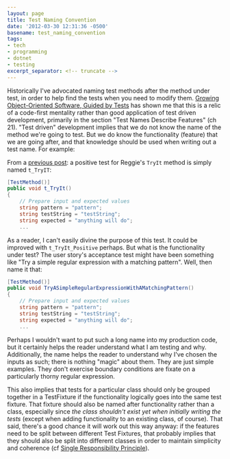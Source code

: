 ```yaml
---
layout: page
title: Test Naming Convention
date: '2012-03-30 12:31:36 -0500'
basename: test_naming_convention
tags:
- tech
- programming
- dotnet
- testing
excerpt_separator: <!-- truncate -->
---
```


Historically I've advocated naming test methods after the method under test, in
order to help find the tests when you need to modify them. [Growing
Object-Oriented Software, Guided by
Tests](http://www.growing-object-oriented-software.com) has shown me that this
is a relic of a code-first mentality rather than good application of test driven
development, primarily in the section "Test Names Describe Features" (ch 21).
"Test driven" development implies that we do not know the name of the method
we're going to test. But we do know the functionality (feature) that we are
going after, and that knowledge should be used when writing out a test name. For
example:

<!-- truncate -->

From a [previous
post](/archive/2012/02/15/a_recipe_for_setting_up_automated_test_projects/): a
positive test for Reggie's `TryIt` method is simply named `t_TryIT`:

```csharp
[TestMethod()]
public void t_TryIt()
{
    // Prepare input and expected values
    string pattern = "pattern";
    string testString = "testString";
    string expected = "anything will do";
    ...
```

As a reader, I can't easily divine the purpose of this test. It could be
improved with `t_TryIt_Positive` perhaps. But what is the functionality under
test? The user story's acceptance test might have been something like "Try a
simple regular expression with a matching pattern". Well, then name it that:

```csharp
[TestMethod()]
public void TryASimpleRegularExpressionWithAMatchingPattern()
{
    // Prepare input and expected values
    string pattern = "pattern";
    string testString = "testString";
    string expected = "anything will do";
    ...
```

Perhaps I wouldn't want to put such a long name into my production code, but it
certainly helps the reader understand what I am testing and why. Additionally,
the name helps the reader to understand why I've chosen the inputs as such;
there is nothing "magic" about them. They are just simple examples. They don't
exercise boundary conditions are fixate on a particularly thorny regular
expression.

This also implies that tests for a particular class should only be grouped
together in a TestFixture if the functionality logically goes into the same test
fixture. That fixture should also be named after functionality rather than a
class, especially since _the class shouldn't exist yet when initially writing
the tests_ (except when adding functionality to an existing class, of course).
That said, there's a good chance it will work out this way anyway: if the
features need to be split between different Test Fixtures, that probably implies
that they should also be split into different classes in order to maintain
simplicity and coherence (cf [Single Responsibility
Principle](https://en.wikipedia.org/wiki/Single-responsibility_principle)).

